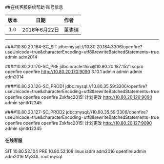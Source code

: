 ##在线客服系统帮助·账号信息

版本|日期|作者
:--:|:--:|:--
1.0|2016年6月22日|董骐瑞

---
####10.80.20.184-SC_SIT
	jdbc:mysql://10.80.20.184:3306/openfire?useUnicode=true&characterEncoding=utf8&rewriteBatchedStatements=true
	admin adm2014

####10.80.20.170-SC_PRE
	jdbc:oracle:thin:@10.80.20.187:1521:scpro
	openfire openfire
	http://10.80.20.170:9090
	3.10.1
	admin	admin
	admin adm2014

####10.80.20.126-SC_PROD1
	jdbc:mysql://10.80.35.59:3306/openfire?useUnicode=true&characterEncoding=utf8&rewriteBatchedStatements=true
	openfire	openfire
	openfire Zxkfsc2015! 计划更改
	http://10.80.20.126:9090
	admin	sjmtk12345

####10.80.20.127-SC_PROD2
	jdbc:mysql://10.80.35.59:3306/openfire?useUnicode=true&characterEncoding=utf8&rewriteBatchedStatements=true
	openfire	openfire
	openfire Zxkfsc2015! 计划更改
	http://10.80.20.127:9090
	admin	sjmtk12345
	
#### 在线客服
SIT
10.80.52.104
PRE
10.80.52.108
linux
iadm adm2016
openfire
admin adm2016
MySQL
root mysql
	




